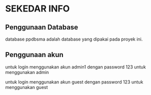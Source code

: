 # SEKEDAR INFO

## Penggunaan Database
database ppdbsma adalah database yang dipakai pada proyek ini.

## Penggunaan akun
untuk login menggunakan akun
admin1 dengan password 123 untuk menggunakan admin

untuk login menggunakan akun
guest dengan password 123 untuk menggunakan guest